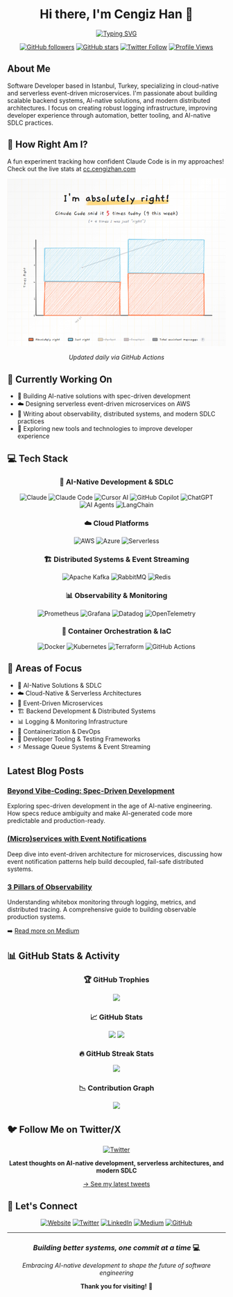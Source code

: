 <div align="center">

# Hi there, I'm Cengiz Han 👋

[![Typing SVG](https://readme-typing-svg.demolab.com?font=Fira+Code&size=22&duration=3000&pause=1000&color=2E9EF7&center=true&vCenter=true&width=600&lines=AI-Native+Solutions+%26+SDLC;Cloud-Native+%26+Serverless+Architectures;Event-Driven+Microservices;Software+Developer+from+Istanbul)](https://git.io/typing-svg)

[![GitHub followers](https://img.shields.io/github/followers/hancengiz?label=Followers&style=social)](https://github.com/hancengiz)
[![GitHub stars](https://img.shields.io/github/stars/hancengiz?label=Stars&style=social)](https://github.com/hancengiz)
[![Twitter Follow](https://img.shields.io/twitter/follow/hancengiz?style=social)](https://x.com/hancengiz)
[![Profile Views](https://komarev.com/ghpvc/?username=hancengiz&color=blue&style=flat)](https://github.com/hancengiz)

</div>

## About Me

Software Developer based in Istanbul, Turkey, specializing in cloud-native and serverless event-driven microservices. I'm passionate about building scalable backend systems, AI-native solutions, and modern distributed architectures. I focus on creating robust logging infrastructure, improving developer experience through automation, better tooling, and AI-native SDLC practices.

## 🎯 How Right Am I?

A fun experiment tracking how confident Claude Code is in my approaches! Check out the live stats at [cc.cengizhan.com](https://cc.cengizhan.com/)

<div align="center">

![Claude Code Confidence Graph](absolutely-right/assets/claude-code-graph-1761411548.png)

*Updated daily via GitHub Actions*

</div>

## 🚀 Currently Working On

- 🤖 Building AI-native solutions with spec-driven development
- ☁️ Designing serverless event-driven microservices on AWS
- 📝 Writing about observability, distributed systems, and modern SDLC practices
- 🔧 Exploring new tools and technologies to improve developer experience

## 💻 Tech Stack

<div align="center">

### 🤖 AI-Native Development & SDLC
![Claude](https://img.shields.io/badge/Claude-181818?style=for-the-badge&logo=anthropic&logoColor=white)
![Claude Code](https://img.shields.io/badge/Claude_Code-5436DA?style=for-the-badge&logo=anthropic&logoColor=white)
![Cursor AI](https://img.shields.io/badge/Cursor_AI-000000?style=for-the-badge&logo=cursor&logoColor=white)
![GitHub Copilot](https://img.shields.io/badge/GitHub_Copilot-000000?style=for-the-badge&logo=githubcopilot&logoColor=white)
![ChatGPT](https://img.shields.io/badge/ChatGPT-74aa9c?style=for-the-badge&logo=openai&logoColor=white)
![AI Agents](https://img.shields.io/badge/AI_Agents-FF6B6B?style=for-the-badge&logo=openai&logoColor=white)
![LangChain](https://img.shields.io/badge/LangChain-1C3C3C?style=for-the-badge&logo=langchain&logoColor=white)

### ☁️ Cloud Platforms
![AWS](https://img.shields.io/badge/AWS-%23FF9900.svg?style=for-the-badge&logo=amazon-aws&logoColor=white)
![Azure](https://img.shields.io/badge/Azure-%230072C6.svg?style=for-the-badge&logo=microsoftazure&logoColor=white)
![Serverless](https://img.shields.io/badge/Serverless-FD5750?style=for-the-badge&logo=serverless&logoColor=white)

### 🏗️ Distributed Systems & Event Streaming
![Apache Kafka](https://img.shields.io/badge/Apache%20Kafka-000?style=for-the-badge&logo=apachekafka)
![RabbitMQ](https://img.shields.io/badge/Rabbitmq-FF6600?style=for-the-badge&logo=rabbitmq&logoColor=white)
![Redis](https://img.shields.io/badge/Redis-%23DD0031.svg?style=for-the-badge&logo=redis&logoColor=white)

### 📊 Observability & Monitoring
![Prometheus](https://img.shields.io/badge/Prometheus-E6522C?style=for-the-badge&logo=Prometheus&logoColor=white)
![Grafana](https://img.shields.io/badge/grafana-%23F46800.svg?style=for-the-badge&logo=grafana&logoColor=white)
![Datadog](https://img.shields.io/badge/Datadog-%23632CA6.svg?style=for-the-badge&logo=datadog&logoColor=white)
![OpenTelemetry](https://img.shields.io/badge/OpenTelemetry-000000?style=for-the-badge&logo=opentelemetry&logoColor=white)

### 🐳 Container Orchestration & IaC
![Docker](https://img.shields.io/badge/docker-%230db7ed.svg?style=for-the-badge&logo=docker&logoColor=white)
![Kubernetes](https://img.shields.io/badge/kubernetes-%23326ce5.svg?style=for-the-badge&logo=kubernetes&logoColor=white)
![Terraform](https://img.shields.io/badge/terraform-%235835CC.svg?style=for-the-badge&logo=terraform&logoColor=white)
![GitHub Actions](https://img.shields.io/badge/github%20actions-%232671E5.svg?style=for-the-badge&logo=githubactions&logoColor=white)

</div>

## 🎯 Areas of Focus

- 🤖 AI-Native Solutions & SDLC
- ☁️ Cloud-Native & Serverless Architectures
- 🎯 Event-Driven Microservices
- 🏗️ Backend Development & Distributed Systems
- 📊 Logging & Monitoring Infrastructure
- 🐳 Containerization & DevOps
- 🔧 Developer Tooling & Testing Frameworks
- ⚡ Message Queue Systems & Event Streaming

## Latest Blog Posts

### [Beyond Vibe-Coding: Spec-Driven Development](https://medium.com/@hancengiz/beyond-vibe-coding-spec-driven-development-80e80aade50e)
Exploring spec-driven development in the age of AI-native engineering. How specs reduce ambiguity and make AI-generated code more predictable and production-ready.

### [(Micro)services with Event Notifications](https://medium.com/hepsiburadatech/micro-services-with-event-notifications-c8462792e700)
Deep dive into event-driven architecture for microservices, discussing how event notification patterns help build decoupled, fail-safe distributed systems.

### [3 Pillars of Observability](https://medium.com/hepsiburadatech/3-pillars-of-observability-d458c765dd26)
Understanding whitebox monitoring through logging, metrics, and distributed tracing. A comprehensive guide to building observable production systems.

➡️ [Read more on Medium](https://medium.com/@hancengiz)

## 📊 GitHub Stats & Activity

<div align="center">

### 🏆 GitHub Trophies
![](https://github-profile-trophy.vercel.app/?username=hancengiz&theme=flat&no-frame=true&row=1&column=7)

### 📈 GitHub Stats
<p>
<img height="180em" src="https://github-readme-stats.vercel.app/api?username=hancengiz&show_icons=true&theme=solarized-light&hide_border=true&count_private=true" />
<img height="180em" src="https://github-readme-stats.vercel.app/api/top-langs/?username=hancengiz&layout=compact&theme=solarized-light&hide_border=true&langs_count=8" />
</p>

### 🔥 GitHub Streak Stats
![](https://github-readme-streak-stats.herokuapp.com/?user=hancengiz&theme=solarized-light&hide_border=true)

### 📉 Contribution Graph
![](https://github-readme-activity-graph.vercel.app/graph?username=hancengiz&theme=github-compact&hide_border=true&bg_color=fdf6e3&color=657b83&line=cb4b16&point=268bd2)

</div>

## 🐦 Follow Me on Twitter/X

<div align="center">

[![Twitter](https://img.shields.io/twitter/follow/hancengiz?style=for-the-badge&logo=x&logoColor=white&label=Follow%20@hancengiz&color=1DA1F2)](https://x.com/hancengiz)

**Latest thoughts on AI-native development, serverless architectures, and modern SDLC**

[→ See my latest tweets](https://x.com/hancengiz)

</div>

## 🤝 Let's Connect

<div align="center">

[![Website](https://img.shields.io/badge/Website-cengizhan.com-blue?style=for-the-badge&logo=google-chrome&logoColor=white)](http://cengizhan.com/)
[![Twitter](https://img.shields.io/badge/Twitter-@hancengiz-1DA1F2?style=for-the-badge&logo=twitter&logoColor=white)](https://x.com/hancengiz)
[![LinkedIn](https://img.shields.io/badge/LinkedIn-Cengiz_Han-0077B5?style=for-the-badge&logo=linkedin&logoColor=white)](https://linkedin.com/in/hancengiz)
[![Medium](https://img.shields.io/badge/Medium-@hancengiz-12100E?style=for-the-badge&logo=medium&logoColor=white)](https://medium.com/@hancengiz)
[![GitHub](https://img.shields.io/badge/GitHub-hancengiz-181717?style=for-the-badge&logo=github&logoColor=white)](https://github.com/hancengiz)

</div>

---

<div align="center">

### *Building better systems, one commit at a time* 💻

*Embracing AI-native development to shape the future of software engineering*

**Thank you for visiting!** 🚀

</div>
